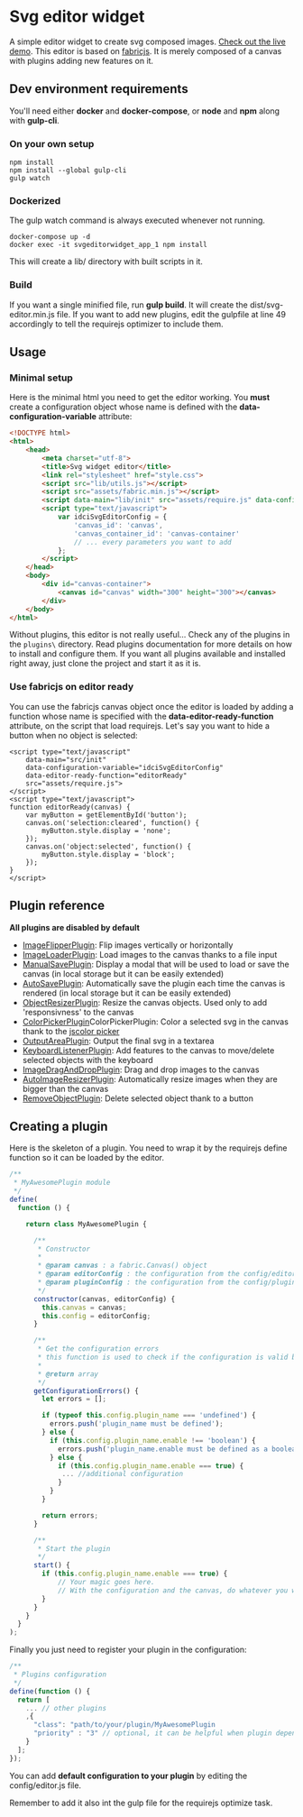 Svg editor widget
=================

A simple editor widget to create svg composed images. [Check out the live demo](https://idci-consulting.github.io/SvgEditor/).
This editor is based on [fabricjs](https://github.com/kangax/fabric.js/). It is merely composed of a canvas with plugins adding new features on it.

Dev environment requirements
----------------------------

You'll need either **docker** and **docker-compose**, or **node** and **npm** along with **gulp-cli**.

### On your own setup

```
npm install
npm install --global gulp-cli
gulp watch
```

### Dockerized

The gulp watch command is always executed whenever not running.

```
docker-compose up -d
docker exec -it svgeditorwidget_app_1 npm install
```

This will create a lib/ directory with built scripts in it.

### Build

If you want a single minified file, run **gulp build**. It will create the dist/svg-editor.min.js file.
If you want to add new plugins, edit the gulpfile at line 49 accordingly to tell the requirejs optimizer to include them.

Usage
-----

### Minimal setup

Here is the minimal html you need to get the editor working.
You **must** create a configuration object whose name is defined with the **data-configuration-variable** attribute:

```html
<!DOCTYPE html>
<html>
    <head>
        <meta charset="utf-8">
        <title>Svg widget editor</title>
        <link rel="stylesheet" href="style.css">
        <script src="lib/utils.js"></script>
        <script src="assets/fabric.min.js"></script>
        <script data-main="lib/init" src="assets/require.js" data-configuration-variable="idciSvgEditorConfig"></script>
        <script type="text/javascript">
            var idciSvgEditorConfig = {
                'canvas_id': 'canvas',
                'canvas_container_id': 'canvas-container'
                // ... every parameters you want to add
            };
        </script>
    </head>
    <body>
        <div id="canvas-container">
            <canvas id="canvas" width="300" height="300"></canvas>
        </div>
    </body>
</html>
```

Without plugins, this editor is not really useful... Check any of the plugins in the `plugins\` directory.
Read plugins documentation for more details on how to install and configure them.
If you want all plugins available and installed right away, just clone the project and start it as it is.

### Use fabricjs on editor ready

You can use the fabricjs canvas object once the editor is loaded by adding a function whose name is specified with the **data-editor-ready-function** attribute, on the script that load requirejs. Let's say you want to hide a button when no object is selected:

```
<script type="text/javascript"
    data-main="src/init"
    data-configuration-variable="idciSvgEditorConfig"
    data-editor-ready-function="editorReady"
    src="assets/require.js">
</script>
<script type="text/javascript">
function editorReady(canvas) {
    var myButton = getElementById('button');
    canvas.on('selection:cleared', function() {
        myButton.style.display = 'none';
    });
    canvas.on('object:selected', function() {
        myButton.style.display = 'block';
    });
}
</script>
```

Plugin reference
----------------

**All plugins are disabled by default**

* [ImageFlipperPlugin](src/plugins/ImageFlipper/README.md): Flip images vertically or horizontally
* [ImageLoaderPlugin](src/plugins/ImageLoader/README.md): Load images to the canvas thanks to a file input
* [ManualSavePlugin](src/plugins/ManualSave/README.md): Display a modal that will be used to load or save the canvas (in local storage but it can be easily extended)
* [AutoSavePlugin](src/plugins/AutoSave/README.md): Automatically save the plugin each time the canvas is rendered (in local storage but it can be easily extended)
* [ObjectResizerPlugin](src/plugins/ObjectResizer/README.md): Resize the canvas objects. Used only to add 'responsivness' to the canvas
* [ColorPickerPlugin](src/plugins/ColorPicker/README.md)ColorPickerPlugin: Color a selected svg in the canvas thank to the [jscolor picker](http://jscolor.com/)
* [OutputAreaPlugin](src/plugins/OutputArea/README.md): Output the final svg in a textarea
* [KeyboardListenerPlugin](src/plugins/KeyboardListener/README.md): Add features to the canvas to move/delete selected objects with the keyboard
* [ImageDragAndDropPlugin](src/plugins/ImageDragAndDrop/README.md): Drag and drop images to the canvas
* [AutoImageResizerPlugin](src/plugins/AutoImageResizer/README.md): Automatically resize images when they are bigger than the canvas
* [RemoveObjectPlugin](src/plugins/RemoveObject/README.md): Delete selected object thank to a button

Creating a plugin
------------------

Here is the skeleton of a plugin. You need to wrap it by the requirejs define function so it can be loaded by the editor.

```js
/**
 * MyAwesomePlugin module
 */
define(
  function () {

    return class MyAwesomePlugin {

      /**
       * Constructor
       *
       * @param canvas : a fabric.Canvas() object
       * @param editorConfig : the configuration from the config/editor.js file
       * @param pluginConfig : the configuration from the config/plugin.js file
       */
      constructor(canvas, editorConfig) {
        this.canvas = canvas;
        this.config = editorConfig;
      }

      /**
       * Get the configuration errors
       * this function is used to check if the configuration is valid before the start() function is ran
       *
       * @return array
       */
      getConfigurationErrors() {
        let errors = [];

        if (typeof this.config.plugin_name === 'undefined') {
          errors.push('plugin_name must be defined');
        } else {
          if (this.config.plugin_name.enable !== 'boolean') {
            errors.push('plugin_name.enable must be defined as a boolean');
          } else {
            if (this.config.plugin_name.enable === true) {
             ... //additional configuration
            }
          }
        }

        return errors;
      }

      /**
       * Start the plugin
       */
      start() {
        if (this.config.plugin_name.enable === true) {
            // Your magic goes here.
            // With the configuration and the canvas, do whatever you want to add features on the canvas
        }
      }
    }
  }
);
```

Finally you just need to register your plugin in the configuration:

```js
/**
 * Plugins configuration
 */
define(function () {
  return [
    ... // other plugins
    ,{
      "class": "path/to/your/plugin/MyAwesomePlugin
      "priority" : "3" // optional, it can be helpful when plugin depends on other plugins and must be loaded in a specific order
    }
  ];
});
```

You can add **default configuration to your plugin** by editing the config/editor.js file.

Remember to add it also int the gulp file for the requirejs optimize task.